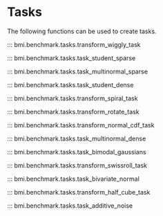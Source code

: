# Tasks

The following functions can be used to create tasks.

::: bmi.benchmark.tasks.transform_wiggly_task

::: bmi.benchmark.tasks.task_student_sparse

::: bmi.benchmark.tasks.task_multinormal_sparse

::: bmi.benchmark.tasks.task_student_dense
    
::: bmi.benchmark.tasks.transform_spiral_task

::: bmi.benchmark.tasks.transform_rotate_task

::: bmi.benchmark.tasks.transform_normal_cdf_task

::: bmi.benchmark.tasks.task_multinormal_dense

::: bmi.benchmark.tasks.task_bimodal_gaussians

::: bmi.benchmark.tasks.transform_swissroll_task

::: bmi.benchmark.tasks.task_bivariate_normal

::: bmi.benchmark.tasks.transform_half_cube_task

::: bmi.benchmark.tasks.task_additive_noise
